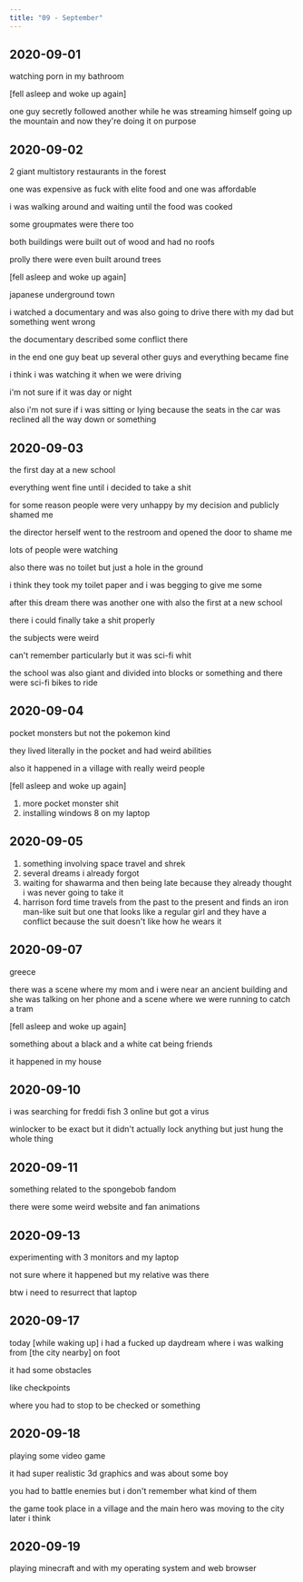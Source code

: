 ```yaml
---
title: "09 - September"
---
```


## 2020-09-01

watching porn in my bathroom

[fell asleep and woke up again]

one guy secretly followed another while he was streaming himself going
up the mountain and now they're doing it on purpose

## 2020-09-02

2 giant multistory restaurants in the forest

one was expensive as fuck with elite food and one was affordable

i was walking around and waiting until the food was cooked

some groupmates were there too

both buildings were built out of wood and had no roofs

prolly there were even built around trees

[fell asleep and woke up again]

japanese underground town

i watched a documentary and was also going to drive there with my dad
but something went wrong

the documentary described some conflict there

in the end one guy beat up several other guys and everything became
fine

i think i was watching it when we were driving

i'm not sure if it was day or night

also i'm not sure if i was sitting or lying because the seats in the
car was reclined all the way down or something

## 2020-09-03

the first day at a new school

everything went fine until i decided to take a shit

for some reason people were very unhappy by my decision and publicly
shamed me

the director herself went to the restroom and opened the door to shame
me

lots of people were watching

also there was no toilet but just a hole in the ground

i think they took my toilet paper and i was begging to give me some

after this dream there was another one with also the first at a new
school

there i could finally take a shit properly

the subjects were weird

can't remember particularly but it was sci-fi whit

the school was also giant and divided into blocks or something and
there were sci-fi bikes to ride

## 2020-09-04

pocket monsters but not the pokemon kind

they lived literally in the pocket and had weird abilities

also it happened in a village with really weird people

[fell asleep and woke up again]

1. more pocket monster shit
2. installing windows 8 on my laptop

## 2020-09-05

1. something involving space travel and shrek
2. several dreams i already forgot
3. waiting for shawarma and then being late because they already
   thought i was never going to take it
4. harrison ford time travels from the past to the present and finds
   an iron man-like suit but one that looks like a regular girl and
   they have a conflict because the suit doesn't like how he wears it

## 2020-09-07

greece

there was a scene where my mom and i were near an ancient building and
she was talking on her phone and a scene where we were running to
catch a tram

[fell asleep and woke up again]

something about a black and a white cat being friends

it happened in my house

## 2020-09-10

i was searching for freddi fish 3 online but got a virus

winlocker to be exact but it didn't actually lock anything but just
hung the whole thing

## 2020-09-11

something related to the spongebob fandom

there were some weird website and fan animations

## 2020-09-13

experimenting with 3 monitors and my laptop

not sure where it happened but my relative was there

btw i need to resurrect that laptop

## 2020-09-17

today [while waking up] i had a fucked up daydream where i was walking
from [the city nearby] on foot

it had some obstacles

like checkpoints

where you had to stop to be checked or something

## 2020-09-18

playing some video game

it had super realistic 3d graphics and was about some boy

you had to battle enemies but i don't remember what kind of them

the game took place in a village and the main hero was moving to the
city later i think

## 2020-09-19

playing minecraft and with my operating system and web browser
